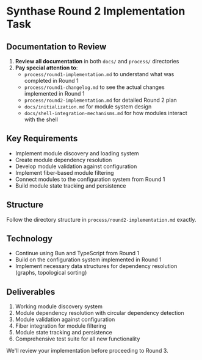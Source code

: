 # Synthase Round 2 Implementation Task

## Documentation to Review
1. **Review all documentation** in both `docs/` and `process/` directories
2. **Pay special attention to**:
   - `process/round1-implementation.md` to understand what was completed in Round 1
   - `process/round1-changelog.md` to see the actual changes implemented in Round 1
   - `process/round2-implementation.md` for detailed Round 2 plan
   - `docs/initialization.md` for module system design
   - `docs/shell-integration-mechanisms.md` for how modules interact with the shell

## Key Requirements
- Implement module discovery and loading system
- Create module dependency resolution
- Develop module validation against configuration
- Implement fiber-based module filtering
- Connect modules to the configuration system from Round 1
- Build module state tracking and persistence

## Structure
Follow the directory structure in `process/round2-implementation.md` exactly.

## Technology
- Continue using Bun and TypeScript from Round 1
- Build on the configuration system implemented in Round 1
- Implement necessary data structures for dependency resolution (graphs, topological sorting)

## Deliverables
1. Working module discovery system
2. Module dependency resolution with circular dependency detection
3. Module validation against configuration
4. Fiber integration for module filtering
5. Module state tracking and persistence
6. Comprehensive test suite for all new functionality

We'll review your implementation before proceeding to Round 3. 
